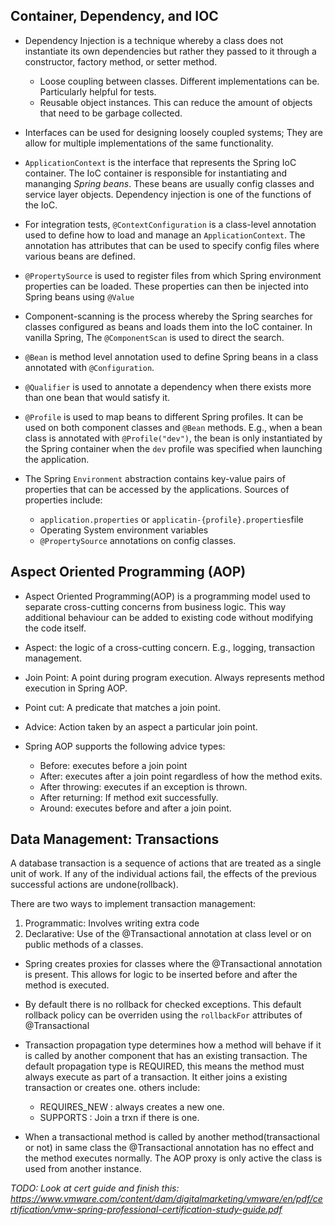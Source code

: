 ## Container, Dependency, and IOC

- Dependency Injection is a technique whereby a class does not instantiate its own dependencies but rather they passed to it through a constructor, factory method, or setter method.

    - Loose coupling between classes. Different implementations can be. Particularly helpful for tests.
    - Reusable object instances. This can reduce the amount of objects that need to be garbage collected.

- Interfaces can be used for designing loosely coupled systems; They are allow for multiple implementations of the same functionality.

- `ApplicationContext` is the interface that represents the Spring IoC container. The IoC container is responsible for instantiating and mananging _Spring beans_. These beans are usually config classes and service layer objects. Dependency injection is one of the functions of the IoC.

- For integration tests, `@ContextConfiguration` is a class-level annotation used to define how to load and manage an `ApplicationContext`. The annotation has attributes that can be used to specify config files where various beans are defined.

- `@PropertySource` is used to register files from which Spring environment properties can be loaded. These properties can then be injected into Spring beans using `@Value`

- Component-scanning is the process whereby the Spring searches for classes configured as beans and loads them into the IoC container. In vanilla Spring, The `@ComponentScan` is used to direct the search.

- `@Bean` is method level annotation used to define Spring beans in a class annotated with `@Configuration`.

- `@Qualifier` is used to annotate a dependency when there exists more than one bean that would satisfy it.

- `@Profile` is used to map beans to different Spring profiles. It can be used on both component classes and `@Bean` methods. E.g., when a bean class is annotated with `@Profile("dev")`, the bean is only instantiated by the Spring container when the `dev` profile was specified when launching the application. 

- The Spring `Environment` abstraction contains key-value pairs of properties that can be accessed by the applications. Sources of properties include:
    - `application.properties` or `applicatin-{profile}.properties`file
    - Operating System environment variables
    - `@PropertySource` annotations on config classes.

## Aspect Oriented Programming (AOP) 

- Aspect Oriented Programming(AOP) is a programming model used to separate cross-cutting concerns from business logic. This way additional behaviour can be added to existing code without modifying the code itself. 

- Aspect: the logic of a cross-cutting concern. E.g., logging, transaction management.
- Join Point: A point during program execution. Always represents method execution in Spring AOP.
- Point cut: A predicate that matches a join point.
- Advice: Action taken by an aspect a particular join point.

- Spring AOP supports the following advice types:
    - Before: executes before a join point
    - After: executes after a join point regardless of how the method exits.
    - After throwing: executes if an exception is thrown.
    - After returning: If method exit successfully.
    - Around: executes before and after a join point.

## Data Management: Transactions 

A database transaction is a sequence of actions that are treated as a single unit of work. If any of the individual actions fail, the effects of the previous successful actions are undone(rollback).

There are two ways to implement transaction management:
1. Programmatic: Involves writing extra code
2. Declarative: Use of the @Transactional annotation at class level or on public methods of a classes.

- Spring creates proxies for classes where the @Transactional annotation is present. This allows for logic to be inserted before and after the method is executed.

- By default there is no rollback for checked exceptions. This default rollback policy can be overriden using the `rollbackFor` attributes of @Transactional

- Transaction propagation type determines how a method will behave if it is called by another component that has an existing transaction. The default propagation type is REQUIRED, this means the method must always execute as part of a transaction. It either joins a existing transaction or creates one. others include:
    - REQUIRES_NEW : always creates a new one.
    - SUPPORTS : Join a trxn if there is one.

- When a transactional method is called by another method(transactional or not) in same class the @Transactional annotation has no effect and the method executes normally. The AOP proxy is only active the class is used from another instance.

_TODO: Look at cert guide and finish this: https://www.vmware.com/content/dam/digitalmarketing/vmware/en/pdf/certification/vmw-spring-professional-certification-study-guide.pdf_